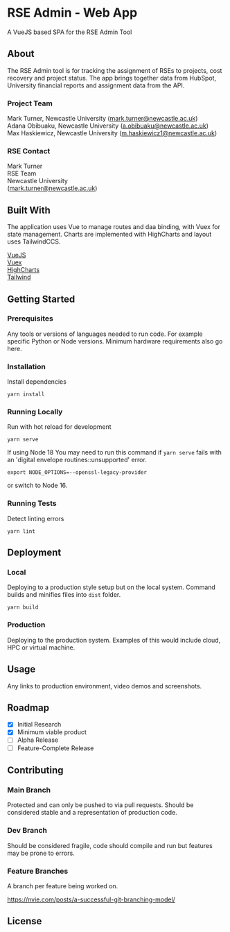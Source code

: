 # RSE Admin - Web App
A VueJS based SPA for the RSE Admin Tool

## About

The RSE Admin tool is for tracking the assignment of RSEs to projects, cost recovery and project status. The app brings together data from HubSpot, University financial reports and assignment data from the API.

### Project Team
Mark Turner, Newcastle University  ([mark.turner@newcastle.ac.uk](mailto:mark.turner@newcastle.ac.uk))    
Adana Obibuaku, Newcastle University  ([a.obibuaku@newcastle.ac.uk](mailto:a.obibuaku@newcastle.ac.uk))  
Max Haskiewicz, Newcastle University  ([m.haskiewicz1@newcastle.ac.uk](mailto:m.haskiewicz1@newcastle.ac.uk@newcastle.ac.uk))  

### RSE Contact
Mark Turner  
RSE Team  
Newcastle University  
([mark.turner@newcastle.ac.uk](mailto:mark.turner@newcastle.ac.uk))  

## Built With

The application uses Vue to manage routes and daa binding, with Vuex for state management. Charts are implemented with HighCharts and layout uses TailwindCCS.

[VueJS](https://v3.vuejs.org/guide/introduction.html)  
[Vuex](https://vuex.vuejs.org/)  
[HighCharts](https://www.highcharts.com/)  
[Tailwind](https://tailwindcss.com/)  

## Getting Started

### Prerequisites

Any tools or versions of languages needed to run code. For example specific Python or Node versions. Minimum hardware requirements also go here.

### Installation

Install dependencies

```
yarn install
```

### Running Locally

Run with hot reload for development

```
yarn serve
```

If using Node 18 You may need to run this command if `yarn serve` fails with an 'digital envelope routines::unsupported' error.

`export NODE_OPTIONS=--openssl-legacy-provider`

or switch to Node 16.


### Running Tests

Detect linting errors

```
yarn lint
```

## Deployment

### Local

Deploying to a production style setup but on the local system. Command builds and minifies files into `dist` folder.

```
yarn build
```

### Production

Deploying to the production system. Examples of this would include cloud, HPC or virtual machine. 

## Usage

Any links to production environment, video demos and screenshots.

## Roadmap

- [x] Initial Research  
- [x] Minimum viable product
- [ ] Alpha Release  
- [ ] Feature-Complete Release  

## Contributing

### Main Branch
Protected and can only be pushed to via pull requests. Should be considered stable and a representation of production code.

### Dev Branch
Should be considered fragile, code should compile and run but features may be prone to errors.

### Feature Branches
A branch per feature being worked on.

https://nvie.com/posts/a-successful-git-branching-model/

## License
